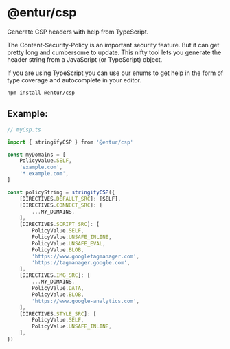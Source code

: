 # @entur/csp
Generate CSP headers with help from TypeScript.

The Content-Security-Policy is an important security feature. But it can get pretty long and cumbersome to update.
This nifty tool lets you generate the header string from a JavaScript (or TypeScript) object.

If you are using TypeScript you can use our enums to get help in the form of type coverage and autocomplete in your editor.

```
npm install @entur/csp
```

## Example:
```typescript
// myCsp.ts

import { stringifyCSP } from '@entur/csp'

const myDomains = [
    PolicyValue.SELF,
    'example.com',
    '*.example.com',
]

const policyString = stringifyCSP({
    [DIRECTIVES.DEFAULT_SRC]: [SELF],
    [DIRECTIVES.CONNECT_SRC]: [
        ...MY_DOMAINS,
    ],
    [DIRECTIVES.SCRIPT_SRC]: [
        PolicyValue.SELF,
        PolicyValue.UNSAFE_INLINE,
        PolicyValue.UNSAFE_EVAL,
        PolicyValue.BLOB,
        'https://www.googletagmanager.com',
        'https://tagmanager.google.com',
    ],
    [DIRECTIVES.IMG_SRC]: [
        ...MY_DOMAINS,
        PolicyValue.DATA,
        PolicyValue.BLOB,
        'https://www.google-analytics.com',
    ],
    [DIRECTIVES.STYLE_SRC]: [
        PolicyValue.SELF,
        PolicyValue.UNSAFE_INLINE,
    ],
})
```
